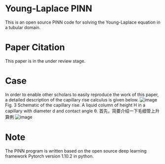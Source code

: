 # Young-Laplace PINN
This is an open source PINN code for solving the Young-Laplace equation in a tubular domain.
# Paper Citation
This paper is in the under review stage.
# Case
In order to enable other scholars to easily reproduce the work of this paper, a detailed description of the capillary rise calculus is given below.
![image](https://github.com/pcl-china/Young-Laplace-PINN/assets/77192706/2e5e587b-0576-42b7-832c-4271241d6c99)
Fig. 3 Schematic of the capillary rise. A liquid column of height H in a capillary with diameter d and contact angle θ.
首先，简要介绍一下毛细管上升算例
![image](https://github.com/pcl-china/Young-Laplace-PINN/assets/77192706/f94a62f0-ce37-4e00-bbc4-e24fe4a79d8e)

# Note
The PINN program is written based on the open source deep learning framework Pytorch version 1.10.2 in python.
